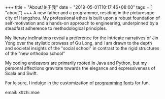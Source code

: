 +++
title = "About/关于我"
date = "2019-05-01T10:17:46+08:00"
tags = [ "about"]
+++
A new father and a programmer, residing in the picturesque city of Hangzhou. My professional ethos is built upon a robust foundation of self-motivation and a hands-on approach to engineering, underpinned by a steadfast adherence to methodological principles.

My literary inclinations reveal a preference for the intricate narratives of Jin Yong over the stylistic prowess of Gu Long, and I am drawn to the depth and societal insights of the "social school" in contrast to the rigid structures of the "new orthodox school"

My coding endeavors are primarily rooted in Java and Python, but my personal affections gravitate towards the elegance and expressiveness of Scala and Swift.

For leisure, I indulge in the customization of [programming fonts](https://github.com/zhimoe/programming-fonts) for fun.

email: x#zhi.moe

<!-- checkout my [resume](../resume) -->
